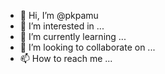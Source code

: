 - 👋 Hi, I’m @pkpamu
- 👀 I’m interested in ...
- 🌱 I’m currently learning ...
- 💞️ I’m looking to collaborate on ...
- 📫 How to reach me ...

<!---
pkpamu/pkpamu is a ✨ special ✨ repository because its `README.md` (this file) appears on your GitHub profile.
You can click the Preview link to take a look at your changes.
--->
